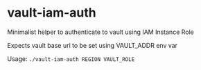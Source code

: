 # vault-iam-auth

Minimalist helper to authenticate to vault using IAM Instance Role

Expects vault base url to be set using VAULT_ADDR env var

Usage: `./vault-iam-auth REGION VAULT_ROLE`
